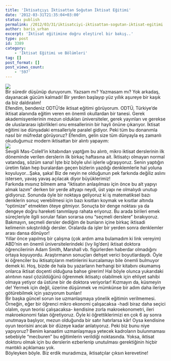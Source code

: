 ```yaml
---
title: 'İktisatçıyı İktisattan Soğutan İktisat Eğitimi'
date: '2012-03-31T21:35:04+03:00'
status: publish
permalink: /2012/03/31/iktisatciyi-iktisattan-sogutan-iktisat-egitimi
author: baris_urhan
excerpt: 'İktisat eğitimine doğru eleştirel bir bakış..'
type: post
id: 3389
category:
    - 'İktisat Eğitimi ve Bölümleri'
tag: []
post_format: []
post_views_count:
    - '597'
---
```

[![](../../../../uploads/2012/03/iktisat_miracle.gif)](https://iktisadiyat.com/wp-content/uploads/2012/03/iktisat_miracle.gif)  
Bir süredir düşünüp duruyorum. Yazsam mı? Yazmasam mı? Yok arkadaş, dayanacak gücüm kalmadı! Bir yerden başlayıp yüz yıllık aşureye bir kaşık da biz daldıralım!  
Efendim, bendeniz ODTÜ’de iktisat eğitimi görüyorum. ODTÜ, Türkiye’de iktisat alanında eğitim veren en önemli okullardan bir tanesi. Gerek akademisyenlerinin mezun oldukları üniversiteler, gerek yayınları ve gerekse de uluslararası işbirlikleri onu emsallerinin bir hayli önüne çıkarıyor. İktisat eğitimi ise dünyadaki emsalleriyle paralel gidiyor. Peki tüm bu donanımla nasıl bir müfredat görüyoruz? Efendim, gelin size tüm dünyayla eş zamanlı okuduğumuz modern iktisattan bir alıntı yapayım:  
[![](../../../../uploads/2012/03/masc-alinti.jpg)](https://iktisadiyat.com/wp-content/uploads/2012/03/masc-alinti.jpg)  
Sevgili Mas-Colell’in kitabından yaptğım bu alıntı, mikro iktisat derslerinin ilk döneminde verilen derslerin ilk birkaç haftasına ait. İktisatçı olmayan normal vatandaş, sözüm sana! İşte biz böyle ulvi işlerle uğraşıyoruz. Senin yaptığın üretim falan hep buralardan geçen bizlerin yazdığı denklemlerle hal yoluna koyuluyor…Şaka, şaka! Biz de neyin ne olduğunun pek farkında değiliz aslını istersen, yavaş yavaş açılacak diyor büyüklerimiz!  
Farkında mısınız bilmem ama “iktisatın anlaşılması için önce bu alt yapıyı almak lazım” derken bir yerde altyapı neydi, üst yapı ne olmalıydı unutup gidiyoruz. Sonunda öyle bir noktaya geliyoruz ki iş matematiksel bazı denklerin sonuç verebilmesi için bazı kısıtları koymak ve kısıtlar altında “optimize” etmekten öteye gitmiyor. Sonuçta bir denge noktası ya da dengeye doğru hareketi tanımlayıp rahata eriyoruz. Bu arada birileri emek süreçleriyle ilgili sorular falan sorarsa onu “seçmeli derslere” bırakıyoruz. Bakmayın, seçmeli dersler dediğim de bunların içine birkaç iktisadi kelimenin sıkıştırıldığı dersler. Oralarda da işler bir yerden sonra denklemler arası dansa dönüyor!  
Yıllar önce yapılmış bir çalışma (çok ardım ama bulamadım ki link vereyim) ABD’nin en önemli üniversitelerindeki (ivy lig’den) iktisat doktora öğrencilerinin Adam Smith, Marshall vb. figürlerden haberdar olmadığını ortaya koyuyordu. Araştırmanın sonuçları dehşet verici boyutlardaydı. Öyle ki öğrenciler bu iktisatçıların metinlerini kurcalamayı bile önemli bulmuyor demek ki. Hoş, bizde de hala bu yazarların herhangi bir kitabını okumamış onlarca iktisat doçenti olduğuna bahse girerim! Hal böyle olunca yukarıdaki alıntının nasıl çözüldüğünü öğrenmek iktisatçı olabilmek için ehliyet sahibi olmaya yetiyor da üstüne bir de doktora veriyorlar! Kızmayın da, küsmeyin de! Yermek için değil, üzerine düşünmek ve mümkünse bir adım daha ileriye götürebilmek için yazıyorum bunları!  
Bir başka güncel sorun ise uzmanlaşmaya yönelik eğitimin verilmemesi. Örneğin, eğer bir öğrenci mikro ekonomi çalışacaksa -hadi biraz daha seçici olalım, oyun teorisi çalışacaksa- kendisine zorla makroekonometri, ileri makroekonomi falan öğretiyoruz. Öyle ki öğrettiklerimizi en çok 6 ay sonra unutmaya başlıyor, mezun olduğunda bir satır hatırlarsa kâr! Oysa kendisine oyun teorisini ancak bir düzeye kadar anlatıyoruz. Peki biz bunu niye yapıyoruz? Benim kanaatim uzmanlaşmaya yetecek kadroların bulunmaması sebebiyle “mecburen” bu eğitimlerin verildiği noktasında. Yoksa, iktisat doktoru olmak için bu derslerin ezberlenip unutulması gerektiğinin hiçbir mantıklı açıklaması yok.  
Böyleyken böyle. Biz erdik muradımıza, iktisatçılar çıksın kerevetine!